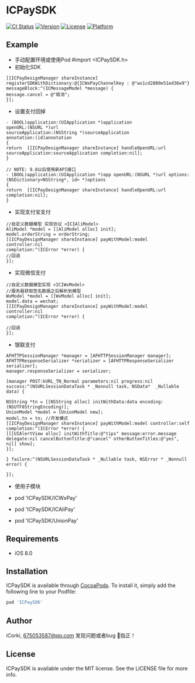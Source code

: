 # ICPaySDK

[![CI Status](http://img.shields.io/travis/corkiios/ICPaySDK.svg?style=flat)](https://travis-ci.org/corkiios/ICPaySDK)
[![Version](https://img.shields.io/cocoapods/v/ICPaySDK.svg?style=flat)](http://cocoapods.org/pods/ICPaySDK)
[![License](https://img.shields.io/cocoapods/l/ICPaySDK.svg?style=flat)](http://cocoapods.org/pods/ICPaySDK)
[![Platform](https://img.shields.io/cocoapods/p/ICPaySDK.svg?style=flat)](http://cocoapods.org/pods/ICPaySDK)

## Example

* 手动配置环境或使用Pod
#import <ICPaySDK.h>
* 初始化SDK

```
[[ICPayDesignManager shareInstance] registerSDKWithDictionary:@{ICWxPayChannelKey : @"wx1cd2880e51ed36e9"} messageBlock:^(ICMessageModel *message) {
message.cancel = @"取消";
}];

```
* 设置支付回掉

```
- (BOOL)application:(UIApplication *)application
openURL:(NSURL *)url
sourceApplication:(NSString *)sourceApplication
annotation:(id)annotation
{
return  [[ICPayDesignManager shareInstance] handleOpenURL:url sourceApplication:sourceApplication completion:nil];
}

// NOTE: 9.0以后使用新API接口
- (BOOL)application:(UIApplication *)app openURL:(NSURL *)url options:(NSDictionary<NSString*, id> *)options
{
return  [[ICPayDesignManager shareInstance] handleOpenURL:url completion:nil];
}

```
* 实现支付宝支付

```
//自定义数据模型 实现协议 <ICIAliModel>
AliModel *model = [[AliModel alloc] init];
model.orderString = orderString;
[[ICPayDesignManager shareInstance] payWithModel:model
controller:nil
completion:^(ICError *error) {
//回调
}];

```
* 实现微信支付

```
//自定义数据模型实现 <ICIWxModel>
//服务器获取签名数据之后解析到模型
WxModel *model = [[WxModel alloc] init];
model.data = wechat;
[[ICPayDesignManager shareInstance] payWithModel:model
controller:nil
completion:^(ICError *error) {

//回调
}];

```
* 银联支付

```
AFHTTPSessionManager *manager = [AFHTTPSessionManager manager];
AFHTTPResponseSerializer *serializer = [AFHTTPResponseSerializer serializer];
manager.responseSerializer = serializer;

[manager POST:kURL_TN_Normal parameters:nil progress:nil success:^(NSURLSessionDataTask * _Nonnull task, NSData*  _Nullable data) {

NSString *tn = [[NSString alloc] initWithData:data encoding:(NSUTF8StringEncoding)];
UnionModel *model = [UnionModel new];
model.tn = tn; //开发模式
[[ICPayDesignManager shareInstance] payWithModel:model controller:self completion:^(ICError *error) {
[[[UIAlertView alloc] initWithTitle:@"tips" message:error.message delegate:nil cancelButtonTitle:@"cancel" otherButtonTitles:@"yes", nil] show];
}];

} failure:^(NSURLSessionDataTask * _Nullable task, NSError * _Nonnull error) {

}];

```

* 使用子模块

* pod 'ICPaySDK/ICWxPay'
* pod 'ICPaySDK/ICAliPay'
* pod 'ICPaySDK/UnionPay'

## Requirements

* iOS 8.0

## Installation

ICPaySDK is available through [CocoaPods](http://cocoapods.org). To install
it, simply add the following line to your Podfile:

```ruby
pod 'ICPaySDK'
```

## Author

iCorki, 675053587@qq.com
发现问题或者bug 👏指正！


## License

ICPaySDK is available under the MIT license. See the LICENSE file for more info.
